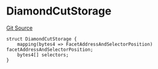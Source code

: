 # DiamondCutStorage
[Git Source](https://github.com/thrackle-io/rules-protocol/blob/ca661487b49e5b916c4fa8811d6bdafbe530a6c8/src/economic/ruleStorage/RuleStorageDiamondLib.sol)


```solidity
struct DiamondCutStorage {
    mapping(bytes4 => FacetAddressAndSelectorPosition) facetAddressAndSelectorPosition;
    bytes4[] selectors;
}
```

